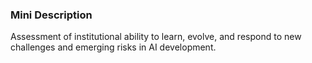 ### Mini Description

Assessment of institutional ability to learn, evolve, and respond to new challenges and emerging risks in AI development.
